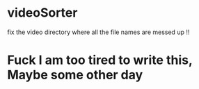 # videoSorter
fix the video directory where all the file names are messed up !!
# Fuck I am too tired to write this, Maybe some other day
